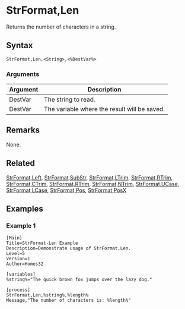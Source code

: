 # StrFormat,Len

Returns the number of characters in a string.

## Syntax

```pebakery
StrFormat,Len,<String>,<%DestVar%>
```

### Arguments

| Argument | Description |
| --- | --- |
| DestVar | The string to read. |
| DestVar | The variable where the result will be saved. |

## Remarks

None.

## Related

[StrFormat,Left](./Left.md), [StrFormat,SubStr](./SubStr.md), [StrFormat,LTrim](./LTrim.md), [StrFormat,RTrim](./RTrim.md), [StrFormat,CTrim](./CTrim.md), [StrFormat,RTrim](./RTrim.md), [StrFormat,NTrim](./NTrim.md), [StrFormat,UCase](./UCase.md), [StrFormat,LCase](./LCase.md), [StrFormat,Pos](./Pos.md), [StrFormat,PosX](./PosX.md)

## Examples

### Example 1

```pebakery
[Main]
Title=StrFormat-Len Example
Description=Demonstrate usage of StrFormat,Len.
Level=5
Version=1
Author=Homes32

[variables]
%string%="The quick brown fox jumps over the lazy dog."

[process]
StrFormat,Len,%string%,%length%
Message,"The number of characters is: %length%"
```